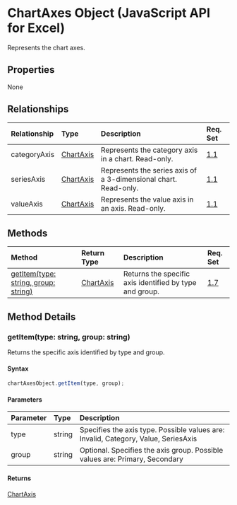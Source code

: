 # ChartAxes Object (JavaScript API for Excel)

Represents the chart axes.

## Properties

None

## Relationships
| Relationship | Type	|Description| Req. Set|
|:---------------|:--------|:----------|:----|
|categoryAxis|[ChartAxis](chartaxis.md)|Represents the category axis in a chart. Read-only.|[1.1](../requirement-sets/excel-api-requirement-sets.md)|
|seriesAxis|[ChartAxis](chartaxis.md)|Represents the series axis of a 3-dimensional chart. Read-only.|[1.1](../requirement-sets/excel-api-requirement-sets.md)|
|valueAxis|[ChartAxis](chartaxis.md)|Represents the value axis in an axis. Read-only.|[1.1](../requirement-sets/excel-api-requirement-sets.md)|

## Methods

| Method		   | Return Type	|Description| Req. Set|
|:---------------|:--------|:----------|:----|
|[getItem(type: string, group: string)](#getitemtype-string-group-string)|[ChartAxis](chartaxis.md)|Returns the specific axis identified by type and group.|[1.7](../requirement-sets/excel-api-requirement-sets.md)|

## Method Details


### getItem(type: string, group: string)
Returns the specific axis identified by type and group.

#### Syntax
```js
chartAxesObject.getItem(type, group);
```

#### Parameters
| Parameter	   | Type	|Description|
|:---------------|:--------|:----------|
|type|string|Specifies the axis type.  Possible values are: Invalid, Category, Value, SeriesAxis|
|group|string|Optional. Specifies the axis group.  Possible values are: Primary, Secondary|

#### Returns
[ChartAxis](chartaxis.md)
